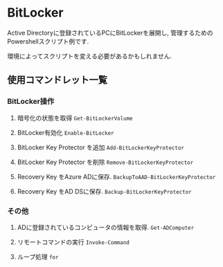 # BitLocker

Active Directoryに登録されているPCにBitLockerを展開し, 管理するためのPowershellスクリプト例です.

環境によってスクリプトを変える必要があるかもしれません.

## 使用コマンドレット一覧

### BitLocker操作


1. 暗号化の状態を取得
`Get-BitLockerVolume`


2. BitLocker有効化
`Enable-BitLocker`


3. BitLocker Key Protector を追加
`Add-BitLockerKeyProtector`


4. BitLocker Key Protector を削除
`Remove-BitLockerKeyProtector`


5. Recovery Key をAzure ADに保存.
`BackupToAAD-BitLockerKeyProtector`

6. Recovery Key をAD DSに保存.
`Backup-BitLockerKeyProtector`

### その他
1. ADに登録されているコンピュータの情報を取得.
`Get-ADComputer`


2. リモートコマンドの実行
`Invoke-Command`


3. ループ処理
`for`

